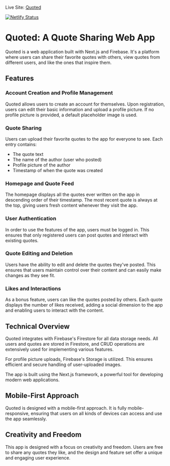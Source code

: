 Live Site: <a href="https://creative-shortbread-cb498b.netlify.app/" target="_blank">Quoted</a>


[![Netlify Status](https://api.netlify.com/api/v1/badges/1d8db880-48b8-4297-bc78-8081a66320f8/deploy-status)](https://app.netlify.com/sites/creative-shortbread-cb498b/deploys)

# Quoted: A Quote Sharing Web App

Quoted is a web application built with Next.js and Firebase. It's a platform where users can share their favorite quotes with others, view quotes from different users, and like the ones that inspire them.

## Features

### Account Creation and Profile Management

Quoted allows users to create an account for themselves. Upon registration, users can edit their basic information and upload a profile picture. If no profile picture is provided, a default placeholder image is used.

### Quote Sharing

Users can upload their favorite quotes to the app for everyone to see. Each entry contains:
- The quote text
- The name of the author (user who posted)
- Profile picture of the author
- Timestamp of when the quote was created

### Homepage and Quote Feed

The homepage displays all the quotes ever written on the app in descending order of their timestamp. The most recent quote is always at the top, giving users fresh content whenever they visit the app.

### User Authentication

In order to use the features of the app, users must be logged in. This ensures that only registered users can post quotes and interact with existing quotes.

### Quote Editing and Deletion

Users have the ability to edit and delete the quotes they've posted. This ensures that users maintain control over their content and can easily make changes as they see fit.

### Likes and Interactions

As a bonus feature, users can like the quotes posted by others. Each quote displays the number of likes received, adding a social dimension to the app and enabling users to interact with the content.

## Technical Overview

Quoted integrates with Firebase's Firestore for all data storage needs. All users and quotes are stored in Firestore, and CRUD operations are extensively used for implementing various features.

For profile picture uploads, Firebase's Storage is utilized. This ensures efficient and secure handling of user-uploaded images.

The app is built using the Next.js framework, a powerful tool for developing modern web applications.

## Mobile-First Approach

Quoted is designed with a mobile-first approach. It is fully mobile-responsive, ensuring that users on all kinds of devices can access and use the app seamlessly.

## Creativity and Freedom

This app is designed with a focus on creativity and freedom. Users are free to share any quotes they like, and the design and feature set offer a unique and engaging user experience.
